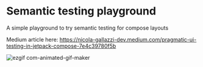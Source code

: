# Semantic testing playground
A simple playground to try semantic testing for compose layouts

Medium article here: https://nicola-gallazzi-dev.medium.com/pragmatic-ui-testing-in-jetpack-compose-7e4c39780f5b


![ezgif com-animated-gif-maker](https://github.com/ngallazzi/semantictestingplayground/assets/7433125/6d5fafa4-7b1f-423e-91e9-a0bbe2c4c1e0)
